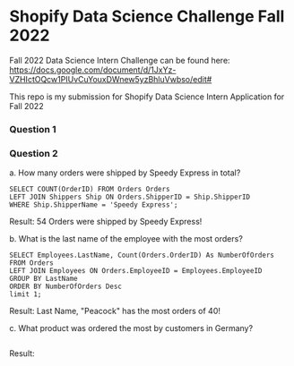 # Shopify Data Science Challenge Fall 2022

Fall 2022 Data Science Intern Challenge can be found here: https://docs.google.com/document/d/1JxYz-VZHIctOQcw1PIUvCuYouxDWnew5yzBhluVwbso/edit#

This repo is my submission for Shopify Data Science Intern Application for Fall 2022


### Question 1




### Question 2
a. How many orders were shipped by Speedy Express in total?
```
SELECT COUNT(OrderID) FROM Orders Orders
LEFT JOIN Shippers Ship ON Orders.ShipperID = Ship.ShipperID
WHERE Ship.ShipperName = 'Speedy Express';
```

Result: 54 Orders were shipped by Speedy Express!  

b. What is the last name of the employee with the most orders? 
```
SELECT Employees.LastName, Count(Orders.OrderID) As NumberOfOrders FROM Orders
LEFT JOIN Employees ON Orders.EmployeeID = Employees.EmployeeID
GROUP BY LastName
ORDER BY NumberOfOrders Desc
limit 1;
```

Result: Last Name, "Peacock" has the most orders of 40!

c. What product was ordered the most by customers in Germany?
```

```
Result: 
